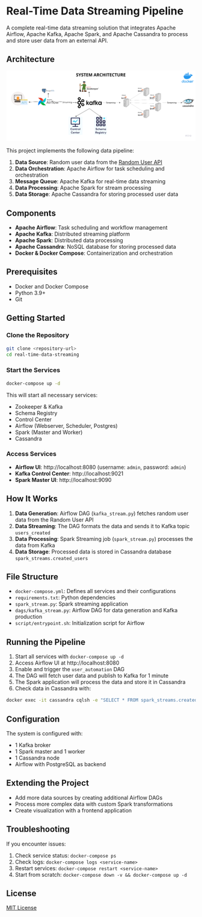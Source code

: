 # Real-Time Data Streaming Pipeline

A complete real-time data streaming solution that integrates Apache Airflow, Apache Kafka, Apache Spark, and Apache Cassandra to process and store user data from an external API.

## Architecture

![Architecture Diagram](https://github.com/nlhtungg/real-time-data-streaming/blob/master/architecture.png)

This project implements the following data pipeline:

1. **Data Source**: Random user data from the [Random User API](https://randomuser.me/api/)
2. **Data Orchestration**: Apache Airflow for task scheduling and orchestration
3. **Message Queue**: Apache Kafka for real-time data streaming
4. **Data Processing**: Apache Spark for stream processing
5. **Data Storage**: Apache Cassandra for storing processed user data

## Components

- **Apache Airflow**: Task scheduling and workflow management
- **Apache Kafka**: Distributed streaming platform
- **Apache Spark**: Distributed data processing
- **Apache Cassandra**: NoSQL database for storing processed data
- **Docker & Docker Compose**: Containerization and orchestration

## Prerequisites

- Docker and Docker Compose
- Python 3.9+
- Git

## Getting Started

### Clone the Repository

```bash
git clone <repository-url>
cd real-time-data-streaming
```

### Start the Services

```bash
docker-compose up -d
```

This will start all necessary services:
- Zookeeper & Kafka
- Schema Registry
- Control Center
- Airflow (Webserver, Scheduler, Postgres)
- Spark (Master and Worker)
- Cassandra

### Access Services

- **Airflow UI**: http://localhost:8080 (username: `admin`, password: `admin`)
- **Kafka Control Center**: http://localhost:9021
- **Spark Master UI**: http://localhost:9090

## How It Works

1. **Data Generation**: Airflow DAG (`kafka_stream.py`) fetches random user data from the Random User API
2. **Data Streaming**: The DAG formats the data and sends it to Kafka topic `users_created`
3. **Data Processing**: Spark Streaming job (`spark_stream.py`) processes the data from Kafka
4. **Data Storage**: Processed data is stored in Cassandra database `spark_streams.created_users`

## File Structure

- `docker-compose.yml`: Defines all services and their configurations
- `requirements.txt`: Python dependencies
- `spark_stream.py`: Spark streaming application
- `dags/kafka_stream.py`: Airflow DAG for data generation and Kafka production
- `script/entrypoint.sh`: Initialization script for Airflow

## Running the Pipeline

1. Start all services with `docker-compose up -d`
2. Access Airflow UI at http://localhost:8080
3. Enable and trigger the `user_automation` DAG
4. The DAG will fetch user data and publish to Kafka for 1 minute
5. The Spark application will process the data and store it in Cassandra
6. Check data in Cassandra with:

```bash
docker exec -it cassandra cqlsh -e "SELECT * FROM spark_streams.created_users LIMIT 10;"
```

## Configuration

The system is configured with:
- 1 Kafka broker
- 1 Spark master and 1 worker
- 1 Cassandra node
- Airflow with PostgreSQL as backend

## Extending the Project

- Add more data sources by creating additional Airflow DAGs
- Process more complex data with custom Spark transformations
- Create visualization with a frontend application

## Troubleshooting

If you encounter issues:

1. Check service status: `docker-compose ps`
2. Check logs: `docker-compose logs <service-name>`
3. Restart services: `docker-compose restart <service-name>`
4. Start from scratch: `docker-compose down -v && docker-compose up -d`

## License

[MIT License](LICENSE)
